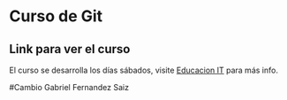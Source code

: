 

# Curso de Git 

## Link para ver el curso

El curso se desarrolla los días sábados, visite [Educacion IT](https://www.educacionit.com/curso-de-git) para más info.

#Cambio Gabriel Fernandez Saiz

